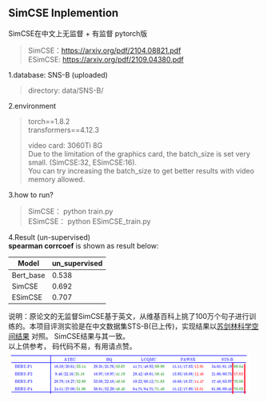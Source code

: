 ## SimCSE Inplemention

SimCSE在中文上无监督 + 有监督 pytorch版
> SimCSE：https://arxiv.org/pdf/2104.08821.pdf   
> ESimCSE: https://arxiv.org/pdf/2109.04380.pdf

1.database: SNS-B (uploaded)
> directory: data/SNS-B/  

2.environment
> torch==1.8.2  
> transformers==4.12.3
> 
> video card: 3060Ti 8G    
> Due to the limitation of the graphics card, the batch_size is set very small.  (SimCSE:32, ESimCSE:16).  
> You can try increasing the batch_size to get better results with video memory allowed.  

3.how to run?
> SimCSE： python train.py  
> ESimCSE： python ESimCSE_train.py

4.Result (un-supervised)  
**spearman corrcoef** is shown as result below:

| Model     | un_supervised |
|-----------|---------------|
| Bert_base | 0.538         |   
| SimCSE    | 0.692         |
| ESimCSE   | 0.707         | 

说明：原论文的无监督SimCSE基于英文，从维基百科上挑了100万个句子进行训练的。本项目评测实验是在中文数据集STS-B(已上传)，实现结果以[苏剑林科学空间结果](https://spaces.ac.cn/archives/8348) 对照。
SimCSE结果与其一致。   
以上供参考， 码代码不易，有用请点赞。  
![img.png](./data/pic/img.png)  
